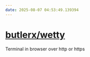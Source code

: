 ```yaml
---
date: 2025-08-07 04:53:49.139394
---
```


# [butlerx/wetty](https://github.com/butlerx/wetty)

Terminal in browser over http or https